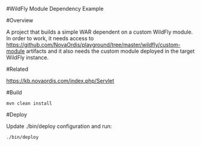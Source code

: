 #WildFly Module Dependency Example

#Overview

A project that builds a simple WAR dependent on a custom WildFly module. In order 
to work, it needs access to https://github.com/NovaOrdis/playground/tree/master/wildfly/custom-module
artifacts and it also needs the custom module deployed in the target WildFly instance.


#Related

https://kb.novaordis.com/index.php/Servlet

#Build

```
mvn clean install
```

#Deploy

Update ./bin/deploy configuration and run:

```
./bin/deploy
```


